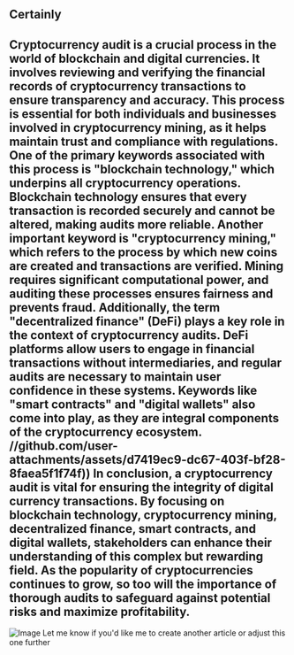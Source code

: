 Certainly
---
Cryptocurrency audit is a crucial process in the world of blockchain and digital currencies. It involves reviewing and verifying the financial records of cryptocurrency transactions to ensure transparency and accuracy. This process is essential for both individuals and businesses involved in cryptocurrency mining, as it helps maintain trust and compliance with regulations.
One of the primary keywords associated with this process is "blockchain technology," which underpins all cryptocurrency operations. Blockchain technology ensures that every transaction is recorded securely and cannot be altered, making audits more reliable. Another important keyword is "cryptocurrency mining," which refers to the process by which new coins are created and transactions are verified. Mining requires significant computational power, and auditing these processes ensures fairness and prevents fraud.
Additionally, the term "decentralized finance" (DeFi) plays a key role in the context of cryptocurrency audits. DeFi platforms allow users to engage in financial transactions without intermediaries, and regular audits are necessary to maintain user confidence in these systems. Keywords like "smart contracts" and "digital wallets" also come into play, as they are integral components of the cryptocurrency ecosystem.
 //github.com/user-attachments/assets/d7419ec9-dc67-403f-bf28-8faea5f1f74f))
In conclusion, a cryptocurrency audit is vital for ensuring the integrity of digital currency transactions. By focusing on blockchain technology, cryptocurrency mining, decentralized finance, smart contracts, and digital wallets, stakeholders can enhance their understanding of this complex but rewarding field. As the popularity of cryptocurrencies continues to grow, so too will the importance of thorough audits to safeguard against potential risks and maximize profitability.
--- 

![Image](https://github.com/user-attachments/assets/4a25d116-2220-4385-b08e-f287af8fcbc4)
Let me know if you'd like me to create another article or adjust this one further
